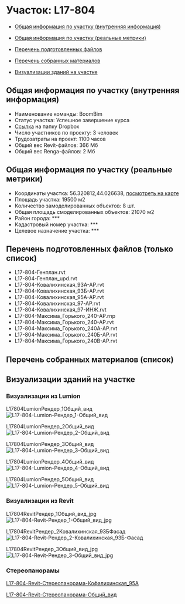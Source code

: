 # Участок: L17-804

* [Общая информация по участку (внутренняя информация)](#Chapter1)

* [Общая информация по участку (реальные метрики)](#Chapter2)

* [Перечень подготовленных файлов](#Chapter3)

* [Перечень собранных материалов](#Chapter4)

* [Визуализации зданий на участке](#Chapter5)

## <a id="Chapter1"></a> Общая информация по участку (внутренняя информация)
+ Наименование команды: BoomBim
+ Статус участка: Успешное завершение курса
+ [Ссылка](https://www.dropbox.com/sh/wvvgv1nw1iqred9/AADsJToYYb2Z9kY597ia1PJua/L17_804?dl=0) на папку Dropbox
+ Число участников по проекту: 3 человек
+ Трудозатраты на проект: 1100 часов
+ Общий вес Revit-файлов: 366 Мб
+ Общий вес Renga-файлов: 2 Мб
## <a id="Chapter2"></a> Общая информация по участку (реальные метрики)
+ Координаты участка: 56.320812,44.026638, [посмотреть на карте](https://yandex.ru/maps/47/nizhny-novgorod/?ll=44.026638%2C56.320812&z=19)
+ Площадь участка: 19500 м2
+ Количество замоделированных объектов: 8 шт.
+ Общая площадь смоделированных объектов: 21070 м2
+ Район города: *** 
+ Кадастровый номер участка: *** 
+ Целевое назначение участка: *** 
## <a id="Chapter3"></a> Перечень подготовленных файлов (только список)
+ L17-804-Генплан.rvt
+ L17-804-Генплан_upd.rvt
+ L17-804-Ковалихинская_93А-АР.rvt
+ L17-804-Ковалихинская_93Б-АР.rvt
+ L17-804-Ковалихинская_95А-АР.rvt
+ L17-804-Ковалихинская_97-АР.rvt
+ L17-804-Ковалихинская_97-ИНЖ.rvt
+ L17-804-Максима_Горького_240-АР.rnp
+ L17-804-Максима_Горького_240-АР.rvt
+ L17-804-Максима_Горького_240А-АР.rvt
+ L17-804-Максима_Горького_240Б-АР.rvt
+ L17-804-Максима_Горького_240В-АР.rvt
## <a id="Chapter4"></a> Перечень собранных материалов (список)
## <a id="Chapter5"></a> Визуализации зданий на участке
### Визуализации из Lumion
L17804LumionРендер_1Общий_вид
![L17-804-Lumion-Рендер_1-Общий_вид](/Images/L17_804/L17-804-Lumion-Рендер_1-Общий_вид_Compressed.jpg)

L17804LumionРендер_2Общий_вид
![L17-804-Lumion-Рендер_2-Общий_вид](/Images/L17_804/L17-804-Lumion-Рендер_2-Общий_вид_Compressed.jpg)

L17804LumionРендер_3Общий_вид
![L17-804-Lumion-Рендер_3-Общий_вид](/Images/L17_804/L17-804-Lumion-Рендер_3-Общий_вид_Compressed.jpg)

L17804LumionРендер_4Общий_вид
![L17-804-Lumion-Рендер_4-Общий_вид](/Images/L17_804/L17-804-Lumion-Рендер_4-Общий_вид_Compressed.jpg)

L17804LumionРендер_5Общий_вид
![L17-804-Lumion-Рендер_5-Общий_вид](/Images/L17_804/L17-804-Lumion-Рендер_5-Общий_вид_Compressed.jpg)

### Визуализации из Revit
L17804RevitРендер_1Общий_вид_jpg
![L17-804-Revit-Рендер_1-Общий_вид_jpg](/Images/L17_804/L17-804-Revit-Рендер_1-Общий_вид_jpg_Compressed.jpg)

L17804RevitРендер_2Ковалихинская_93БФасад
![L17-804-Revit-Рендер_2-Ковалихинская_93Б-Фасад](/Images/L17_804/L17-804-Revit-Рендер_2-Ковалихинская_93Б-Фасад_Compressed.jpg)

L17804RevitРендер_3Общий_вид_jpg
![L17-804-Revit-Рендер_3-Общий_вид_jpg](/Images/L17_804/L17-804-Revit-Рендер_3-Общий_вид_jpg_Compressed.jpg)

### Стереопанорамы
[L17-804-Revit-Стереопанорама-Кофалихинская_95А](https://pano.autodesk.com/pano.html?url=jpgs/2c3875e2-1ff9-489d-a066-6c0627fa65b9&version=2)

[L17-804-Revit-Стереопанорама-Общий_вид](https://pano.autodesk.com/pano.html?url=jpgs/321caff8-0281-46d8-8122-abf5d46dfd0f&version=2)

